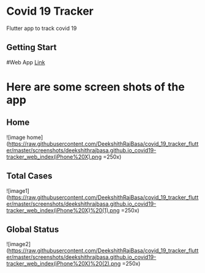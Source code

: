 # Covid 19 Tracker
Flutter app to track covid 19
## Getting Start
#Web App [Link](https://deekshithrajbasa.github.io/covid19-tracker/web/index)

# Here are some screen shots of the app 

## Home

![image home](https://raw.githubusercontent.com/DeekshithRajBasa/covid_19_tracker_flutter/master/screenshots/deekshithrajbasa.github.io_covid19-tracker_web_index(iPhone%20X).png =250x)

## Total Cases

![image1](https://raw.githubusercontent.com/DeekshithRajBasa/covid_19_tracker_flutter/master/screenshots/deekshithrajbasa.github.io_covid19-tracker_web_index(iPhone%20X)%20(1).png =250x)

## Global Status

![image2](https://raw.githubusercontent.com/DeekshithRajBasa/covid_19_tracker_flutter/master/screenshots/deekshithrajbasa.github.io_covid19-tracker_web_index(iPhone%20X)%20(2).png =250x)


